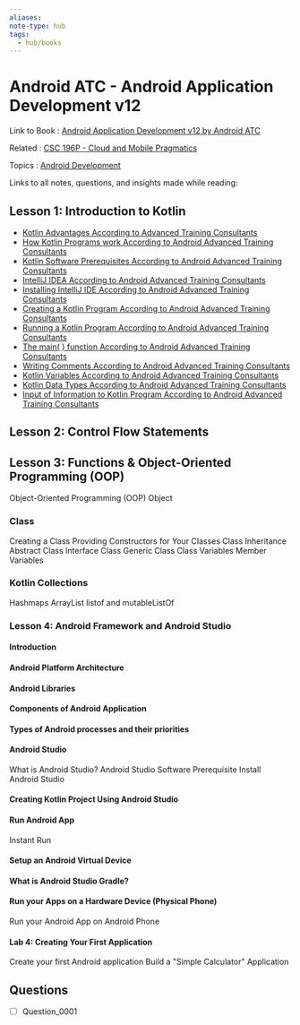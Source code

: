 ```yaml
---
aliases:
note-type: hub
tags:
  - hub/books
---
```


# Android ATC - Android Application Development v12

Link to Book : [Android Application Development v12 by Android ATC](https://androidatc.com/public/_signin.php)

Related : [CSC 196P - Cloud and Mobile Pragmatics](../CSC%20196P%20-%20Cloud%20and%20Mobile%20Pragmatics/README.md)

Topics : [Android Development](../../4-hub-notes-🚉/Android%20Development.md)

Links to all notes, questions, and insights made while reading:

## Lesson 1: Introduction to Kotlin

- [Kotlin Advantages According to Advanced Training Consultants](Kotlin%20Advantages%20According%20to%20Advanced%20Training%20Consultants.md)
- [How Kotlin Programs work According to Android Advanced Training Consultants](How%20Kotlin%20Programs%20work%20According%20to%20Android%20Advanced%20Training%20Consultants.md)
- [Kotlin Software Prerequisites According to Android Advanced Training Consultants](Kotlin%20Software%20Prerequisites%20According%20to%20Android%20Advanced%20Training%20Consultants)
- [IntelliJ IDEA According to Android Advanced Training Consultants](IntelliJ%20IDEA%20According%20to%20Android%20Advanced%20Training%20Consultants)
- [Installing IntelliJ IDE According to Android Advanced Training Consultants](Installing%20IntelliJ%20IDE%20According%20to%20Android%20Advanced%20Training%20Consultants)
- [Creating a Kotlin Program According to Android Advanced Training Consultants](Creating%20a%20Kotlin%20Program%20According%20to%20Android%20Advanced%20Training%20Consultants)
- [Running a Kotlin Program According to Android Advanced Training Consultants](Running%20a%20Kotlin%20Program%20According%20to%20Android%20Advanced%20Training%20Consultants)
- [The main( ) function According to Android Advanced Training Consultants](The%20main(%20)%20function%20According%20to%20Android%20Advanced%20Training%20Consultants)
- [Writing Comments According to Android Advanced Training Consultants](Writing%20Comments%20According%20to%20Android%20Advanced%20Training%20Consultants)
- [Kotlin Variables According to Android Advanced Training Consultants](Kotlin%20Variables%20According%20to%20Android%20Advanced%20Training%20Consultants)
- [Kotlin Data Types According to Android Advanced Training Consultants](Kotlin%20Data%20Types%20According%20to%20Android%20Advanced%20Training%20Consultants)
- [Input of Information to Kotlin Program According to Android Advanced Training Consultants](Input%20of%20Information%20to%20Kotlin%20Program%20According%20to%20Android%20Advanced%20Training%20Consultants)

## Lesson 2: Control Flow Statements

## Lesson 3: Functions & Object-Oriented Programming (OOP)

Object-Oriented Programming (OOP)
Object

### Class

Creating a Class
Providing Constructors for Your Classes
Class Inheritance
Abstract Class
Interface Class
Generic Class
Class Variables
Member Variables

### Kotlin Collections

Hashmaps
ArrayList
listof and mutableListOf

### Lesson 4: Android Framework and Android Studio

#### Introduction

#### Android Platform Architecture

#### Android Libraries

#### Components of Android Application

#### Types of Android processes and their priorities

#### Android Studio

What is Android Studio?
Android Studio Software Prerequisite
Install Android Studio

#### Creating Kotlin Project Using Android Studio

#### Run Android App

Instant Run

#### Setup an Android Virtual Device

#### What is Android Studio Gradle?

#### Run your Apps on a Hardware Device (Physical Phone)

Run your Android App on Android Phone

#### Lab 4: Creating Your First Application

Create your first Android application
Build a "Simple Calculator" Application

## Questions

- [ ] Question_0001
